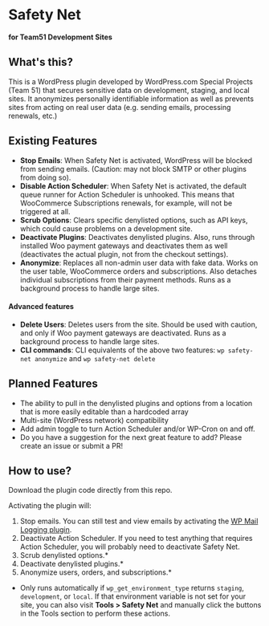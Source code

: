 # Safety Net

**for Team51 Development Sites**

## What's this?
This is a WordPress plugin developed by WordPress.com Special Projects (Team 51) that secures sensitive data on development, staging, and local sites. It anonymizes personally identifiable information as well as prevents sites from acting on real user data (e.g. sending emails, processing renewals, etc.)

## Existing Features
- **Stop Emails**: When Safety Net is activated, WordPress will be blocked from sending emails. (Caution: may not block SMTP or other plugins from doing so). 
- **Disable Action Scheduler**: When Safety Net is activated, the default queue runner for Action Scheduler is unhooked. This means that WooCommerce Subscriptions renewals, for example, will not be triggered at all. 
- **Scrub Options**: Clears specific denylisted options, such as API keys, which could cause problems on a development site.
- **Deactivate Plugins**: Deactivates denylisted plugins. Also, runs through installed Woo payment gateways and deactivates them as well (deactivates the actual plugin, not from the checkout settings).
- **Anonymize**: Replaces all non-admin user data with fake data. Works on the user table, WooCommerce orders and subscriptions. Also detaches individual subscriptions from their payment methods. Runs as a background process to handle large sites.

#### Advanced features
- **Delete Users**: Deletes users from the site. Should be used with caution, and only if Woo payment gateways are deactivated. Runs as a background process to handle large sites.
- **CLI commands**: CLI equivalents of the above two features: `wp safety-net anonymize` and `wp safety-net delete`

## Planned Features
- The ability to pull in the denylisted plugins and options from a location that is more easily editable than a hardcoded array
- Multi-site (WordPress network) compatibility
- Add admin toggle to turn Action Scheduler and/or WP-Cron on and off.
- Do you have a suggestion for the next great feature to add? Please create an issue or submit a PR!

## How to use?
Download the plugin code directly from this repo.

Activating the plugin will:

1. Stop emails. You can still test and view emails by activating the [WP Mail Logging plugin](https://wordpress.org/plugins/wp-mail-logging/). 
2. Deactivate Action Scheduler. If you need to test anything that requires Action Scheduler, you will probably need to deactivate Safety Net.
3. Scrub denylisted options.*
4. Deactivate denylisted plugins.*
5. Anonymize users, orders, and subscriptions.*

* Only runs automatically if `wp_get_environment_type` returns `staging`, `development`, or `local`. If that environment variable is not set for your site, you can also visit **Tools > Safety Net** and manually click the buttons in the Tools section to perform these actions.

